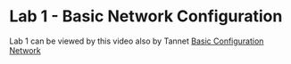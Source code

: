 # Lab 1 - Basic Network Configuration

Lab 1 can be viewed by this video also by Tannet [Basic Configuration Network](https://youtu.be/1KPyAQNhztM?si=yyiC17rB1gPn6xUR)

